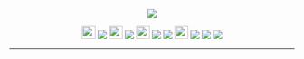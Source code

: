 <p align="center"><img src="https://cdn.rawgit.com/arcticicestudio/nord-java/develop/src/main/assets/nord-java-banner.svg"/></p>

<p align="center"><img src="https://cdn.travis-ci.org/images/favicon-c566132d45ab1a9bcae64d8d90e4378a.svg" width=24 height=24/> <a href="https://travis-ci.org/arcticicestudio/nord-java"><img src="https://img.shields.io/travis/arcticicestudio/nord-java/develop.svg"/></a> <img src="https://codecov.io/favicon.ico" width=24 height=24/> <a href="https://codecov.io/gh/arcticicestudio/nord-java"><img src="https://codecov.io/gh/arcticicestudio/nord-java/branch/develop/graph/badge.svg"/></a> <img src="https://assets-cdn.github.com/favicon.ico" width=24 height=24/> <a href="https://github.com/arcticicestudio/nord-java/releases/latest"><img src="https://img.shields.io/github/release/arcticicestudio/nord-java.svg"/></a> <a href="https://github.com/arcticicestudio/nord/releases/tag/v0.2.0"><img src="https://img.shields.io/badge/Nord-0.2.0-blue.svg"/></a> <img src="http://central.sonatype.org/favicon.ico" width=24 height=24/> <a href="http://search.maven.org/#search%7Cgav%7C1%7Cg%3A%22com.arcticicestudio%22%20AND%20a%3A%22nord-java%22"><img src="https://img.shields.io/maven-central/v/com.arcticicestudio/nord-java.svg"/></a> <img src="https://oss.sonatype.org/favicon.ico"/> <a href="https://oss.sonatype.org/content/repositories/snapshots/com/arcticicestudio/nord-java"><img src="https://img.shields.io/badge/snapshot----blue.svg"/></a></p>

---
